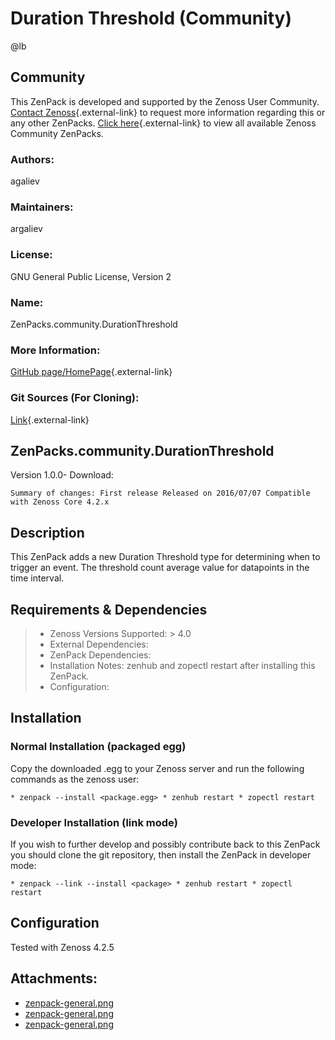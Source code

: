 # Duration Threshold (Community)

@lb[](img/zenpack-zenpack-general.png)

## Community

This ZenPack is developed and supported by the Zenoss User Community.
[Contact Zenoss](https://tryit.zenoss.com/zenpack-contact/){.external-link} to
request more information regarding this or any other ZenPacks. [Click here](https://zenoss.com/product/zenpacks?f%5B0%5D=im_field_zenpack_category:1021){.external-link} to
view all available Zenoss Community ZenPacks.

### Authors:

agaliev

### Maintainers:

argaliev

### License:

GNU General Public License, Version 2

### Name:

ZenPacks.community.DurationThreshold

### More Information:

[GitHub page/HomePage](https://github.com/argaliev/ZenPacks.community.DurationThreshold){.external-link}

### Git Sources (For Cloning):

[Link](https://github.com/argaliev/ZenPacks.community.DurationThreshold.git){.external-link}

## ZenPacks.community.DurationThreshold

Version 1.0.0- Download:

    Summary of changes: First release Released on 2016/07/07 Compatible with Zenoss Core 4.2.x

## Description

This ZenPack adds a new Duration Threshold type for determining when to
trigger an event. The threshold count average value for datapoints in
the time interval.

## Requirements & Dependencies

> -   Zenoss Versions Supported: &gt; 4.0
> -   External Dependencies:
> -   ZenPack Dependencies:
> -   Installation Notes: zenhub and zopectl restart after installing
>     this ZenPack.
> -   Configuration:

## Installation

### Normal Installation (packaged egg)

Copy the downloaded .egg to your Zenoss server and run the following
commands as the zenoss user:

    * zenpack --install <package.egg> * zenhub restart * zopectl restart

### Developer Installation (link mode)

If you wish to further develop and possibly contribute back to this
ZenPack you should clone the git repository, then install the ZenPack in
developer mode:

    * zenpack --link --install <package> * zenhub restart * zopectl restart

## Configuration

Tested with Zenoss 4.2.5

## Attachments:

-   [zenpack-general.png](img/zenpack-zenpack-general.png)
-   [zenpack-general.png](img/zenpack-zenpack-general.png)
-   [zenpack-general.png](img/zenpack-zenpack-general.png)

